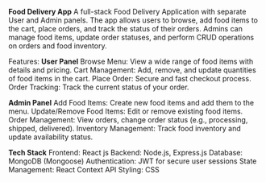 **Food Delivery App**
A full-stack Food Delivery Application with separate User and Admin panels. The app allows users to browse, add food items to the cart, place orders, and track the status of their orders. Admins can manage food items, update order statuses, and perform CRUD operations on orders and food inventory.

Features:
**User Panel**
Browse Menu: View a wide range of food items with details and pricing.
Cart Management: Add, remove, and update quantities of food items in the cart.
Place Order: Secure and fast checkout process.
Order Tracking: Track the current status of your order.

**Admin Panel**
Add Food Items: Create new food items and add them to the menu.
Update/Remove Food Items: Edit or remove existing food items.
Order Management: View orders, change order status (e.g., processing, shipped, delivered).
Inventory Management: Track food inventory and update availability status.

**Tech Stack**
Frontend: React js
Backend: Node.js, Express.js
Database: MongoDB (Mongoose)
Authentication: JWT for secure user sessions
State Management: React Context API
Styling: CSS
